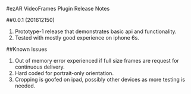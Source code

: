 #ezAR VideoFrames Plugin Release Notes

##0.0.1 (201612150)
1. Prototype-1 release that demonstrates basic api and functionality.
2. Tested with mostly good experience on iphone 6s. 

##Known Issues
1. Out of memory error experienced if full size frames are request for continuous delivery.
2. Hard coded for portrait-only orientation.
3. Cropping is goofed on ipad, possibly other devices as more testing is needed.
